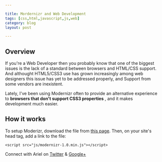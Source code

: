 ```yaml
---

title: Mordernizr and Web Development
tags: [css,html,javascript,js,web]
category: blog
layout: post

---
```


## Overview

If you're a Web Developer then you probably know that one of the biggest issues is the lack of a standard between browsers and HTML/CSS support.
And althought HTML5/CSS3 use has grown increasingly among web designers this issue has yet to be addressed properly, and Support from some vendors are inexistent.

Lately, I've been using Modernizr often to provide an alternative experience to __browsers that don't support CSS3 properties__ , and it makes development much easier.

## How it works

To setup Moderizr, download the file from [this page](http://modernizr.com/). Then, on your site's head tag, add a link to the file:

`<script src="js/modernizr-1.0.min.js"></script>`

Connect with Ariel on [Twitter](https://twitter.com/yerariel) & <a rel="author" href="https://plus.google.com/+ArielSal"> Google+ </a>
